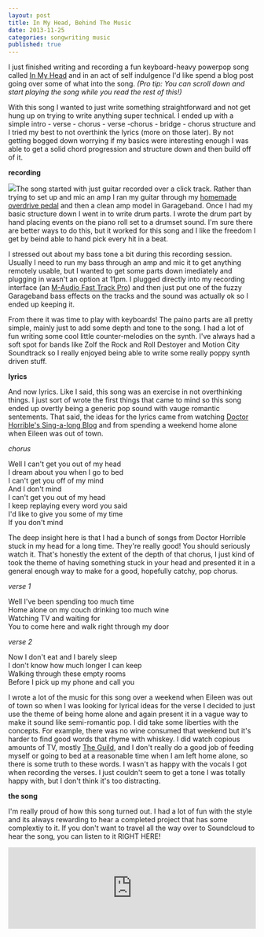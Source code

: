 ```yaml
---
layout: post
title: In My Head, Behind The Music
date: 2013-11-25
categories: songwriting music
published: true
---
```


I just finished writing and recording a fun keyboard-heavy powerpop song called [In My Head](https://soundcloud.com/dorkrawk/in-my-head) and in an act of self indulgence I'd like spend a blog post going over some of what into the song. _(Pro tip: You can scroll down and start playing the song while you read the rest of this!)_

With this song I wanted to just write something straightforward and not get hung up on trying to write anything super technical. I ended up with a simple intro - verse - chorus - verse -chorus - bridge - chorus structure and I tried my best to not overthink the lyrics (more on those later).  By not getting bogged down worrying if my basics were interesting enough I was able to get a solid chord progression and structure down and then build off of it.

__recording__

<img src="../blog_media/recording1.jpg" class="inline_right" />The song started with just guitar recorded over a click track. Rather than trying to set up and mic an amp I ran my guitar through my [homemade overdrive pedal](http://buildyourownclone.com/effects-pedals/overdrive/classic-overdrive.html) and then a clean amp model in Garageband. Once I had my basic structure down I went in to write drum parts. I wrote the drum part by hand placing events on the piano roll set to a drumset sound. I'm sure there are better ways to do this, but it worked for this song and I like the freedom I get by beind able to hand pick every hit in a beat.

I stressed out about my bass tone a bit during this recording session. Usually I need to run my bass through an amp and mic it to get anything remotely usable, but I wanted to get some parts down imediately and plugging in wasn't an option at 11pm. I plugged directly into my recording interface (an [M-Audio Fast Track Pro](http://www.amazon.com/M-Audio-Track-Mobile-Interface-Preamps/dp/B000BD31ZW)) and then just put one of the fuzzy Garageband bass effects on the tracks and the sound was actually ok so I ended up keeping it. 

From there it was time to play with keyboards! The paino parts are all pretty simple, mainly just to add some depth and tone to the song. I had a lot of fun writing some cool little counter-melodies on the synth. I've always had a soft spot for bands like Zolf the Rock and Roll Destoyer and Motion City Soundtrack so I really enjoyed being able to write some really poppy synth driven stuff.

__lyrics__ 

And now lyrics. Like I said, this song was an exercise in not overthinking things. I just sort of wrote the first things that came to mind so this song ended up overtly being a generic pop sound with vauge romantic sentements. That said, the ideas for the lyrics came from watching [Doctor Horrible's Sing-a-long Blog](http://drhorrible.com/) and from spending a weekend home alone when Eileen was out of town.

_chorus_

Well I can't get you out of my head <br />
I dream about you when I go to bed <br />
I can't get you off of my mind <br />
And I don't mind <br />
I can't get you out of my head <br />
I keep replaying every word you said <br />
I'd like to give you some of my time <br />
If you don't mind 

The deep insight here is that I had a bunch of songs from Doctor Horrible stuck in my head for a long time. They're really good! You should seriously watch it. That's honestly the extent of the depth of that chorus, I just kind of took the theme of having something stuck in your head and presented it in a general enough way to make for a good, hopefully catchy, pop chorus.

_verse 1_

Well I've been spending too much time <br />
Home alone on my couch drinking too much wine <br />
Watching TV and waiting for <br />
You to come here and walk right through my door

_verse 2_

Now I don't eat and I barely sleep <br />
I don't know how much longer I can keep <br />
Walking through these empty rooms <br />
Before I pick up my phone and call you

I wrote a lot of the music for this song over a weekend when Eileen was out of town so when I was looking for lyrical ideas for the verse I decided to just use the theme of being home alone and again present it in a vague way to make it sound like semi-romantic pop. I did take some liberties with the concepts. For example, there was no wine consumed that weekend but it's harder to find good words that rhyme with whiskey. I did watch copious amounts of TV, mostly [The Guild](http://www.watchtheguild.com/), and I don't really do a good job of feeding myself or going to bed at a reasonable time when I am left home alone, so there is some truth to these words. I wasn't as happy with the vocals I got when recording the verses. I just couldn't seem to get a tone I was totally happy with, but I don't think it's too distracting.

__the song__

I'm really proud of how this song turned out.  I had a lot of fun with the style and its always rewarding to hear a completed project that has some complextiy to it. If you don't want to travel all the way over to Soundcloud to hear the song, you can listen to it RIGHT HERE!


<iframe width="100%" height="166" scrolling="no" frameborder="no" src="https://w.soundcloud.com/player/?url=https%3A//api.soundcloud.com/tracks/121317485&amp;color=ff6600&amp;auto_play=false&amp;show_artwork=false"></iframe>
